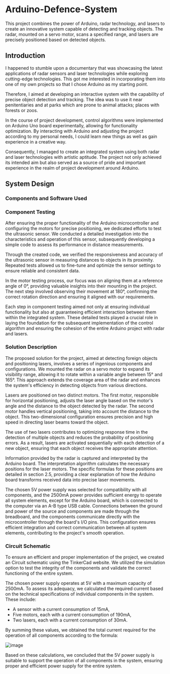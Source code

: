 # Arduino-Defence-System
This project combines the power of Arduino, radar technology, and lasers to create an innovative system capable of detecting and tracking objects. The radar, mounted on a servo motor, scans a specified range, and lasers are precisely positioned based on detected objects.

## Introduction

I happened to stumble upon a documentary that was showcasing the latest applications of radar sensors and laser technologies while exploring cutting-edge technologies. This got me interested in incorporating them into one of my own projects so that I chose Arduino as my starting point.

Therefore, I aimed at developing an interactive system with the capability of precise object detection and tracking. The idea was to use it near penitentiaries and at parks which are prone to animal attacks; places with forests or zoos.

In the course of project development, control algorithms were implemented on Arduino Uno board experimentally, allowing for functionality optimization. By interacting with Arduino and adjusting the project according to my personal needs, I could learn new things as well as gain experience in a creative way.

Consequently, I managed to create an integrated system using both radar and laser technologies with artistic aptitude. The project not only achieved its intended aim but also served as a source of pride and important experience in the realm of project development around Arduino.

##  System Design

### Components and Software Used

###  Component Testing

After ensuring the proper functionality of the Arduino microcontroller and configuring the motors for precise positioning, we dedicated efforts to test the ultrasonic sensor. We conducted a detailed investigation into the characteristics and operation of this sensor, subsequently developing a simple code to assess its performance in distance measurements.

Through the created code, we verified the responsiveness and accuracy of the ultrasonic sensor in measuring distances to objects in its proximity. Repeated tests allowed us to fine-tune and optimize the sensor settings to ensure reliable and consistent data.

In the motor testing process, our focus was on aligning them at a reference angle of 0°, providing valuable insights into their mounting in the project. The next step involved observing their movement at 180°, confirming the correct rotation direction and ensuring it aligned with our requirements.

Each step in component testing aimed not only at ensuring individual functionality but also at guaranteeing efficient interaction between them within the integrated system. These detailed tests played a crucial role in laying the foundation for the subsequent implementation of the control algorithm and ensuring the cohesion of the entire Arduino project with radar and lasers.

### Solution Description

The proposed solution for the project, aimed at detecting foreign objects and positioning lasers, involves a series of ingenious components and configurations. We mounted the radar on a servo motor to expand its visibility range, allowing it to rotate within a variable angle between 15° and 165°. This approach extends the coverage area of the radar and enhances the system's efficiency in detecting objects from various directions.

Lasers are positioned on two distinct motors. The first motor, responsible for horizontal positioning, adjusts the laser angle based on the motor's angle and the distance to the object detected by the radar. The second motor handles vertical positioning, taking into account the distance to the object. This two-dimensional configuration ensures precision and high speed in directing laser beams toward the object.

The use of two lasers contributes to optimizing response time in the detection of multiple objects and reduces the probability of positioning errors. As a result, lasers are activated sequentially with each detection of a new object, ensuring that each object receives the appropriate attention.

Information provided by the radar is captured and interpreted by the Arduino board. The interpretation algorithm calculates the necessary positions for the laser motors. The specific formulas for these positions are detailed in section 2.5, providing a clear explanation of how the Arduino board transforms received data into precise laser movements.

The chosen 5V power supply was selected for compatibility with all components, and the 2500mA power provides sufficient energy to operate all system elements, except for the Arduino board, which is connected to the computer via an A-B type USB cable. Connections between the ground and power of the source and components are made through the breadboard, and the components communicate directly with the microcontroller through the board's I/O pins. This configuration ensures efficient integration and correct communication between all system elements, contributing to the project's smooth operation.

### Circuit Schematic

To ensure an efficient and proper implementation of the project, we created an Circuit schematic using the TinkerCad website. We utilized the simulation option to test the integrity of the components and validate the correct functioning of the entire system.

The chosen power supply operates at 5V with a maximum capacity of 2500mA. To assess its adequacy, we calculated the required current based on the technical specifications of individual components in the system. These include:

+ A sensor with a current consumption of 15mA,
+ Five motors, each with a current consumption of 190mA,
+ Two lasers, each with a current consumption of 30mA.
  
 By summing these values, we obtained the total current required for the operation of all components according to the formula:
  
  ![image](https://github.com/Marcu-Petric/Arduino-Defence-System/assets/87765474/98850df1-aa6b-43b9-a0bf-8e7003eb18e6)

  Based on these calculations, we concluded that the 5V power supply is suitable to support the operation of all components in the system, ensuring proper and efficient power supply for the entire system.

  












